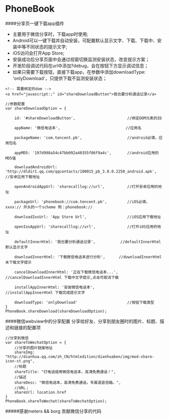 PhoneBook
=========

####分享页一键下载app插件

* 主要用于微信分享时，下载app时使用;
* Android可以一键下载并自动安装，可配置默认显示文字、下载、下载中、安装中等不同状态的提示文字;
* iOS访问会打开App Store;
* 安装成功后分享页面中会通过视窗切换监测安装状态，改变提示方案；
* 开发阶段调试代码在url中添加?debug，会在按钮下方显示调试信息；
* 如果只需要下载按钮，直接下载app，在参数中添加downloadType: 'onlyDownload'，只提供下载不监测安装状态；

```  
<!-- 需要绑定的dom -->
<a href="javascript:;" id="shareDownloadButton">我也要分析通话记录</a>

//参数配置
var shareDownloadOption = {
    
    id: '#shareDownloadButton',                       //绑定DOM元素的ID
    
    appName: '微信电话本',                             //应用名
    
    packageName: 'com.tencent.pb',                    //android必填，应用包名
    
    appMD5: '197d998a54c47bb092a40355f86f9a4c',       //android应用的MD5值
    
    downloadAndroidUrl: 'http://dldir1.qq.com/qqcontacts/100015_pb_3.0.0.2250_android.apk',    //安卓应用下载地址
                                                      
    openAndroidAppUrl: 'sharecalllog://url',          //打开安卓应用的地址
    
    packageUrl: 'phonebook://com.tencent.pb',         //iOS必填，xxxx:// 开头的一个scheme 例：phonebook://
    
    downloadIosUrl: 'App Store Url',                  //iOS应用下载地址
    
    openIosAppUrl: 'sharecalllog://url',              //打开iOS应用的地址
    
    defaultInnerHtml: '我也要分析通话记录',           //defaultInnerHtml 默认显示文字
    
    downloadInnerHtml: '下载微信电话本进行分析',      //downloadInnerHtml 未下载文字提示
    
    cancelDownloadInnerHtml: '正在下载微信电话本...', //cancelDownloadInnerHtml 下载中文字提示,点击可取消下载
    
    installAppInnerHtml: '安装微信电话本',            //installAppInnerHtml 下载完成提示文字
    
    downloadType: 'onlyDownload'                      //按钮下载类型
}
PhoneBook.shareDownload(shareDownloadOption);
```

####微信webview中的分享配置
分享给好友、分享到朋友圈时的图片、标题、描述和链接的配置项

```
//分享到微信
var shareToWechatOption = {
    //分享的图片链接地址
    shareImg: "http://dianhua.qq.com/zh_CN/htmledition/dianhuaben/img/mod-share-icon-st.png",
    //标题
    shareTitle: "打电话就用微信电话本，高清免费通话！",
    //描述
    shareDesc: "微信电话本，高清免费通话，专属语音信箱。",
    //URL；
    shareUrl: location.href
}
PhoneBook.shareToWechat(shareToWechatOption);
```

#####感谢meters && borg 贡献微信分享的代码

